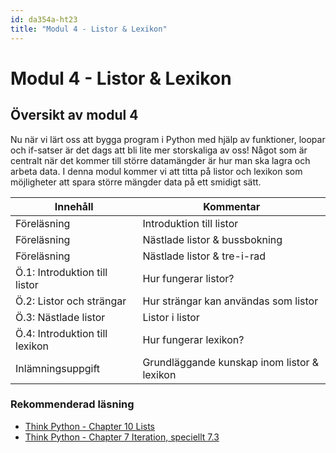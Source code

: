 ```yaml
---
id: da354a-ht23
title: "Modul 4 - Listor & Lexikon"
---
```


# Modul 4 - Listor & Lexikon

## Översikt av modul 4

Nu när vi lärt oss att bygga program i Python med hjälp av funktioner, loopar och if-satser är det dags att bli lite mer storskaliga av oss! Något som är centralt när det kommer till större datamängder är hur man ska lagra och arbeta data. I denna modul kommer vi att titta på listor och lexikon som möjligheter att spara större mängder data på ett smidigt sätt.

| Innehåll | Kommentar |
| --- | --- |
| Föreläsning  | Introduktion till listor |
| Föreläsning  | Nästlade listor & bussbokning |
| Föreläsning  | Nästlade listor & tre-i-rad |
| Ö.1: Introduktion till listor | Hur fungerar listor? |
| Ö.2: Listor och strängar | Hur strängar kan användas som listor |
| Ö.3: Nästlade listor | Listor i listor |
| Ö.4: Introduktion till lexikon | Hur fungerar lexikon? |
| Inlämningsuppgift | Grundläggande kunskap inom listor & lexikon |

### Rekommenderad läsning

- [Think Python - Chapter 10  Lists](http://www.greenteapress.com/thinkpython/html/thinkpython011.html)
- [Think Python - Chapter 7  Iteration, speciellt 7.3](http://www.greenteapress.com/thinkpython/html/thinkpython008.html)